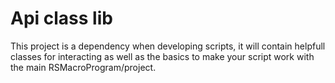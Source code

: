 # Api class lib

This project is a dependency when developing scripts, it will contain helpfull classes for interacting as well as the basics to make your script work with the main RSMacroProgram/project.
